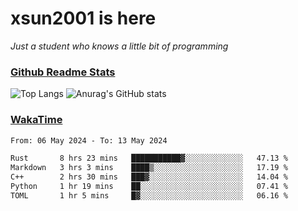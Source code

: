 # xsun2001 is here

*Just a student who knows a little bit of programming*

### [Github Readme Stats](https://github.com/anuraghazra/github-readme-stats)

![Top Langs](https://github-readme-stats.vercel.app/api/top-langs/?username=xsun2001&layout=compact&theme=radical) ![Anurag's GitHub stats](https://github-readme-stats.vercel.app/api?username=xsun2001&show_icons=true&theme=radical)

### [WakaTime](https://wakatime.com)

<!--START_SECTION:waka-->

```txt
From: 06 May 2024 - To: 13 May 2024

Rust       8 hrs 23 mins   ███████████▓░░░░░░░░░░░░░   47.13 %
Markdown   3 hrs 3 mins    ████▒░░░░░░░░░░░░░░░░░░░░   17.19 %
C++        2 hrs 30 mins   ███▓░░░░░░░░░░░░░░░░░░░░░   14.04 %
Python     1 hr 19 mins    ██░░░░░░░░░░░░░░░░░░░░░░░   07.41 %
TOML       1 hr 5 mins     █▓░░░░░░░░░░░░░░░░░░░░░░░   06.16 %
```

<!--END_SECTION:waka-->
